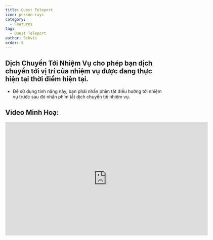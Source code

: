 ```yaml
---
title: Quest Teleport
icon: person-rays
category:
  - Features
tag:
  - Quest Teleport
author: Schvis
order: 5
---
```


## Dịch Chuyển Tới Nhiệm Vụ cho phép bạn dịch chuyển tới vị trí của nhiệm vụ được đang thực hiện tại thời điểm hiện tại.
- Để sử dụng tính năng này, bạn phải nhấn phím tắt điều hướng tới nhiệm vụ trước sau đó nhấn phím tắt dịch chuyển tới nhiệm vụ.

## Video Minh Hoạ:

<div class="iframe-container"><iframe width="640" height="360" src="https://www.youtube.com/embed/HNdQu39G2Tc?list=PL5eI1Tb64p56g27qfYk7VuFTz4FK6YrKa" title="Korepi - QuestTP" frameborder="0" allow="accelerometer; autoplay; clipboard-write; encrypted-media; gyroscope; picture-in-picture; web-share" allowfullscreen></iframe></div>
